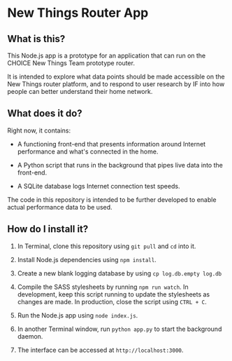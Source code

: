 # New Things Router App

## What is this?
This Node.js app is a prototype for an application that can run on the CHOICE New Things Team prototype router.

It is intended to explore what data points should be made accessible on the New Things router platform, and to respond to user research by IF into how people can better understand their home network.

## What does it do?
Right now, it contains:

* A functioning front-end that presents information around Internet performance and what's connected in the home.

* A Python script that runs in the background that pipes live data into the front-end.

* A SQLite database logs Internet connection test speeds.

The code in this repository is intended to be further developed to enable actual performance data to be used.

## How do I install it?

1. In Terminal, clone this repository using `git pull` and `cd` into it.

2. Install Node.js dependencies using `npm install`.

3. Create a new blank logging database by using `cp log.db.empty log.db`

4. Compile the SASS stylesheets by running `npm run watch`. In development, keep this script running to update the stylesheets as changes are made. In production, close the script using `CTRL + C`.

5. Run the Node.js app using `node index.js`.

6. In another Terminal window, run `python app.py` to start the background daemon.

7. The interface can be accessed at `http://localhost:3000`.

